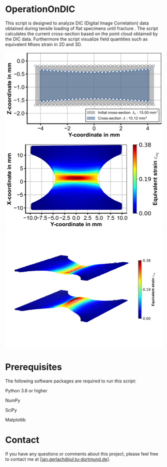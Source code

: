 # OperationOnDIC
This script is designed to analyze DIC (Digital Image Correlation) data obtained during tensile loading of flat specimens until fracture . The script calculates the current cross-section based on the point cloud obtained by the DIC data. Furthermore the script visualize field quantities such as equivalent Mises strain in 2D and 3D.

<img src="/plots/cross_section000.png" alt="Alt text" width="600"/>
<img src="/plots/mises2D000.png" alt="Alt text" width="600"/>
<img src="/plots/mises3D000.png" alt="Alt text" width="600"/>

# Prerequisites
The following software packages are required to run this script:

Python 3.6 or higher

NumPy

SciPy

Matplotlib

# Contact
If you have any questions or comments about this project, please feel free to contact me at [jan.gerlach@iul.tu-dortmund.de].
